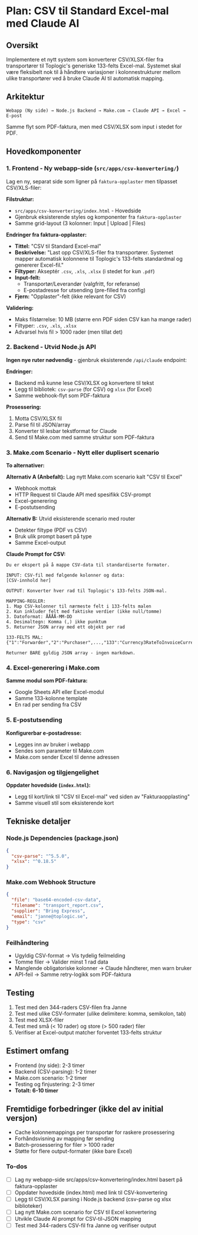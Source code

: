 <!-- c8bf803c-ae27-472a-8752-29bedfee5cf9 01250afa-6d07-47dd-a91e-a049f3bbe128 -->
# Plan: CSV til Standard Excel-mal med Claude AI

## Oversikt

Implementere et nytt system som konverterer CSV/XLSX-filer fra transportører til Toplogic's generiske 133-felts Excel-mal. Systemet skal være fleksibelt nok til å håndtere variasjoner i kolonnestrukturer mellom ulike transportører ved å bruke Claude AI til automatisk mapping.

## Arkitektur

```
Webapp (Ny side) → Node.js Backend → Make.com → Claude API → Excel → E-post
```

Samme flyt som PDF-faktura, men med CSV/XLSX som input i stedet for PDF.

## Hovedkomponenter

### 1. Frontend - Ny webapp-side (`src/apps/csv-konvertering/`)

Lag en ny, separat side som ligner på `faktura-opplaster` men tilpasset CSV/XLS-filer:

**Filstruktur:**

- `src/apps/csv-konvertering/index.html` - Hovedside
- Gjenbruk eksisterende styles og komponenter fra `faktura-opplaster`
- Samme grid-layout (3 kolonner: Input | Upload | Files)

**Endringer fra faktura-opplaster:**

- **Tittel:** "CSV til Standard Excel-mal"
- **Beskrivelse:** "Last opp CSV/XLS-filer fra transportører. Systemet mapper automatisk kolonnene til Toplogic's 133-felts standardmal og genererer Excel-fil."
- **Filtyper:** Akseptér `.csv`, `.xls`, `.xlsx` (i stedet for kun `.pdf`)
- **Input-felt:** 
  - Transportør/Leverandør (valgfritt, for referanse)
  - E-postadresse for utsending (pre-filled fra config)
- **Fjern:** "Opplaster"-felt (ikke relevant for CSV)

**Validering:**

- Maks filstørrelse: 10 MB (større enn PDF siden CSV kan ha mange rader)
- Filtyper: `.csv`, `.xls`, `.xlsx`
- Advarsel hvis fil > 1000 rader (men tillat det)

### 2. Backend - Utvid Node.js API

**Ingen nye ruter nødvendig** - gjenbruk eksisterende `/api/claude` endpoint:

**Endringer:**

- Backend må kunne lese CSV/XLSX og konvertere til tekst
- Legg til bibliotek: `csv-parse` (for CSV) og `xlsx` (for Excel)
- Samme webhook-flyt som PDF-faktura

**Prosessering:**

1. Motta CSV/XLSX fil
2. Parse fil til JSON/array
3. Konverter til lesbar tekstformat for Claude
4. Send til Make.com med samme struktur som PDF-faktura

### 3. Make.com Scenario - Nytt eller duplisert scenario

**To alternativer:**

**Alternativ A (Anbefalt):** Lag nytt Make.com scenario kalt "CSV til Excel"

- Webhook mottak
- HTTP Request til Claude API med spesifikk CSV-prompt
- Excel-generering
- E-postutsending

**Alternativ B:** Utvid eksisterende scenario med router

- Detekter filtype (PDF vs CSV)
- Bruk ulik prompt basert på type
- Samme Excel-output

**Claude Prompt for CSV:**

```
Du er ekspert på å mappe CSV-data til standardiserte formater.

INPUT: CSV-fil med følgende kolonner og data:
[CSV-innhold her]

OUTPUT: Konverter hver rad til Toplogic's 133-felts JSON-mal.

MAPPING-REGLER:
1. Map CSV-kolonner til nærmeste felt i 133-felts malen
2. Kun inkluder felt med faktiske verdier (ikke null/tomme)
3. Datoformat: ÅÅÅÅ-MM-DD
4. Desimaltegn: Komma (,) ikke punktum
5. Returner JSON array med ett objekt per rad

133-FELTS MAL:
{"1":"Forwarder","2":"Purchaser",...,"133":"Currency3RateToInvoiceCurrency"}

Returner BARE gyldig JSON array - ingen markdown.
```

### 4. Excel-generering i Make.com

**Samme modul som PDF-faktura:**

- Google Sheets API eller Excel-modul
- Samme 133-kolonne template
- En rad per sending fra CSV

### 5. E-postutsending

**Konfigurerbar e-postadresse:**

- Legges inn av bruker i webapp
- Sendes som parameter til Make.com
- Make.com sender Excel til denne adressen

### 6. Navigasjon og tilgjengelighet

**Oppdater hovedside (`index.html`):**

- Legg til kort/link til "CSV til Excel-mal" ved siden av "Fakturaopplasting"
- Samme visuell stil som eksisterende kort

## Tekniske detaljer

### Node.js Dependencies (package.json)

```json
{
  "csv-parse": "^5.5.0",
  "xlsx": "^0.18.5"
}
```

### Make.com Webhook Structure

```json
{
  "file": "base64-encoded-csv-data",
  "filename": "transport_report.csv",
  "supplier": "Bring Express",
  "email": "janne@toplogic.se",
  "type": "csv"
}
```

### Feilhåndtering

- Ugyldig CSV-format → Vis tydelig feilmelding
- Tomme filer → Valider minst 1 rad data
- Manglende obligatoriske kolonner → Claude håndterer, men warn bruker
- API-feil → Samme retry-logikk som PDF-faktura

## Testing

1. Test med den 344-raders CSV-filen fra Janne
2. Test med ulike CSV-formater (ulike delimitere: komma, semikolon, tab)
3. Test med XLSX-filer
4. Test med små (< 10 rader) og store (> 500 rader) filer
5. Verifiser at Excel-output matcher forventet 133-felts struktur

## Estimert omfang

- Frontend (ny side): 2-3 timer
- Backend (CSV-parsing): 1-2 timer  
- Make.com scenario: 1-2 timer
- Testing og finjustering: 2-3 timer
- **Totalt: 6-10 timer**

## Fremtidige forbedringer (ikke del av initial versjon)

- Cache kolonnemappings per transportør for raskere prosessering
- Forhåndsvisning av mapping før sending
- Batch-prosessering for filer > 1000 rader
- Støtte for flere output-formater (ikke bare Excel)

### To-dos

- [ ] Lag ny webapp-side src/apps/csv-konvertering/index.html basert på faktura-opplaster
- [ ] Oppdater hovedside (index.html) med link til CSV-konvertering
- [ ] Legg til CSV/XLSX parsing i Node.js backend (csv-parse og xlsx biblioteker)
- [ ] Lag nytt Make.com scenario for CSV til Excel konvertering
- [ ] Utvikle Claude AI prompt for CSV-til-JSON mapping
- [ ] Test med 344-raders CSV-fil fra Janne og verifiser output